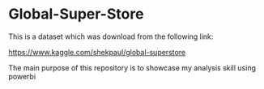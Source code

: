 # Global-Super-Store

This is a dataset which was download from the following link:

https://www.kaggle.com/shekpaul/global-superstore


The main purpose of this repository is to showcase my analysis skill using powerbi
